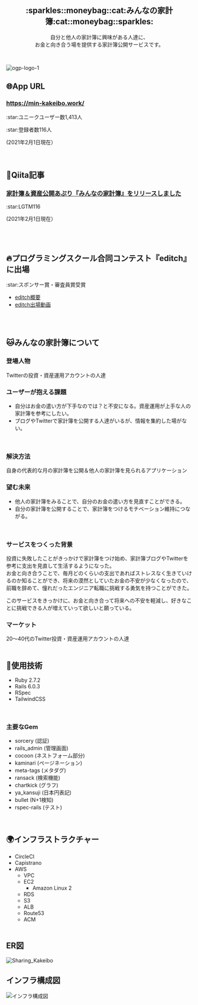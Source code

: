 <h2 align="center">:sparkles::moneybag::cat:みんなの家計簿:cat::moneybag::sparkles:</h2>
<p align="center">自分と他人の家計簿に興味がある人達に、<br>お金と向き合う場を提供する家計簿公開サービスです。</p>
<br>

![ogp-logo-1](https://user-images.githubusercontent.com/67212652/106421436-0cf72300-64a0-11eb-973f-73e83396485c.png)

## :globe_with_meridians:App URL
### **https://min-kakeibo.work/**  
<p>:star:ユニークユーザー数1,413人</p>
<p>:star:登録者数116人</p>
(2021年2月1日現在）<br>
<br>
<br>

## :green_book:Qiita記事
### [家計簿＆資産公開あぷり『みんなの家計簿』をリリースしました](https://qiita.com/riri34566/items/9d37f23da04ab618bd52)
<p>:star:LGTM116</p>
(2021年2月1日現在）<br>
<br>
<br>
<br>

## :fire:プログラミングスクール合同コンテスト『editch』に出場
<p>:star:スポンサー賞・審査員賞受賞</p>

- [editch概要](https://editch.org/)  
- [editch出場動画](https://youtu.be/sBtM49LsjjM?t=1932)

<br>
<br>

## :cat:みんなの家計簿について
### 登場人物
Twitterの投資・資産運用アカウントの人達
<br>

### ユーザーが抱える課題
- 自分はお金の遣い方が下手なのでは？と不安になる。資産運用が上手な人の家計簿を参考にしたい。
- ブログやTwitterで家計簿を公開する人達がいるが、情報を集約した場がない。
<br>

### 解決方法
自身の代表的な月の家計簿を公開＆他人の家計簿を見られるアプリケーション
<br>

### 望む未来
- 他人の家計簿をみることで、自分のお金の遣い方を見直すことができる。
- 自分の家計簿を公開することで、家計簿をつけるモチベーション維持につながる。
<br>

### サービスをつくった背景
投資に失敗したことがきっかけで家計簿をつけ始め、家計簿ブログやTwitterを参考に支出を見直して生活するようになった。<br>
お金と向き合うことで、毎月どのくらいの支出であればストレスなく生きていけるのか知ることができ、将来の漠然としていたお金の不安が少なくなったので、前職を辞めて、憧れだったエンジニア転職に挑戦する勇気を持つことができた。<br>

このサービスをきっかけに、お金と向き合って将来への不安を軽減し、好きなことに挑戦できる人が増えていって欲しいと願っている。

### マーケット
20〜40代のTwitter投資・資産運用アカウントの人達
<br>
<br>

## :wrench:使用技術
- Ruby 2.7.2
- Rails 6.0.3
- RSpec
- TailwindCSS
<br>

### 主要なGem
- sorcery (認証)
- rails_admin (管理画面)
- cocoon (ネストフォーム部分)
- kaminari (ページネーション)
- meta-tags (メタダグ)
- ransack (検索機能)
- chartkick (グラフ)
- ya_kansuji (日本円表記)
- bullet (N+1検知)
- rspec-rails (テスト)
<br>

## :earth_africa:インフラストラクチャー
- CircleCI
- Capistrano
- AWS
  - VPC
  - EC2
    - Amazon Linux 2
  - RDS
  - S3
  - ALB
  - Route53
  - ACM
  <br>

## ER図
![Sharing_Kakeibo](https://user-images.githubusercontent.com/67212652/106415612-df57ad00-6492-11eb-9fb0-b7c23cc7737f.png)
<br>

## インフラ構成図
![インフラ構成図](https://user-images.githubusercontent.com/67212652/106415913-9c4a0980-6493-11eb-9aa8-e94677f436cc.png)
